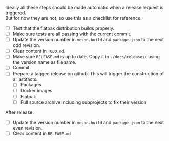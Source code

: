 Ideally all these steps should be made automatic when a release request is triggered.  
But for now they are not, so use this as a checklist for reference:

- [ ] Test that the flatpak distribution builds properly.
- [ ] Make sure tests are all passing with the current commit.
- [ ] Update the version number in `meson.build` and `package.json` to the next odd revision.
- [ ] Clear content in `TODO.md`.
- [ ] Make sure `RELEASE.md` is up to date. Copy it in `./docs/releases/` using the version name as filename.
- [ ] Commit.
- [ ] Prepare a tagged release on github. This will trigger the construction of all artifacts.
  - [ ] Packages
  - [ ] Docker images
  - [ ] Flatpak
  - [ ] Full source archive including subprojects to fix their version

After release:

- [ ] Update the version number in `meson.build` and `package.json` to the next even revision.
- [ ] Clear content in `RELEASE.md`

